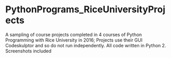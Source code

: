 # PythonPrograms_RiceUniversityProjects
A sampling of course projects completed in 4 courses of Python Programming with Rice University in 2016; Projects use their GUI Codeskulptor and so do not run independently. All code written in Python 2.  Screenshots included
